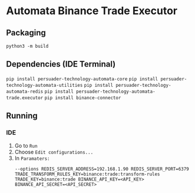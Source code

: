 # Automata Binance Trade Executor

## Packaging
`python3 -m build`

## Dependencies (IDE Terminal)
`pip install persuader-technology-automata-core`
`pip install persuader-technology-automata-utilities`
`pip install persuader-technology-automata-redis`
`pip install persuader-technology-automata-trade.executor`
`pip install binance-connector`

## Running

### IDE
1. Go to `Run`
2. Choose `Edit configurations...`
3. In `Paramaters:` 
   ```
   --options REDIS_SERVER_ADDRESS=192.168.1.90 REDIS_SERVER_PORT=6379 TRADE_TRANSFORM_RULES_KEY=binance:trade:transform-rules TRADE_KEY=binance:trade BINANCE_API_KEY=<API_KEY> BINANCE_API_SECRET=<API_SECRET>
   ```